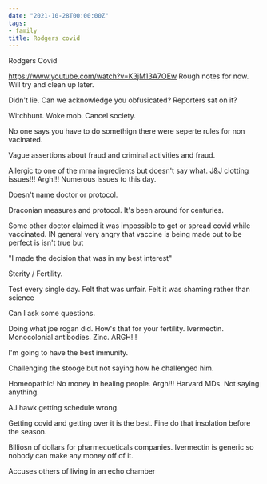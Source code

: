 ```yaml
---
date: "2021-10-28T00:00:00Z"
tags:
- family
title: Rodgers covid
---
```

Rodgers Covid

https://www.youtube.com/watch?v=K3jM13A7OEw
Rough notes for now. Will try and clean up later.


Didn't lie. Can we acknowledge you obfusicated? Reporters sat on it? 

Witchhunt. Woke mob. Cancel society. 

No one says you have to do somethign there were seperte rules for non vacinated. 

Vague assertions about fraud and criminal activities and fraud.

Allergic to one of the mrna ingredients but doesn't say what. 
J&J clotting issues!!! Argh!!! Numerous issues to this day. 

Doesn't name doctor or protocol. 

Draconian measures and protocol. It's been around for centuries. 

Some other doctor claimed it was impossible to get or spread covid while vaccinated. 
IN general very angry that vaccine is being made out to be perfect is isn't true but 

"I made the decision that was in my best interest"

Sterity / Fertility.

Test every single day. Felt that was unfair. Felt it was shaming rather than science

Can I ask some questions. 

Doing what joe rogan did. How's that for your fertility. Ivermectin. Monocolonial antibodies. Zinc. ARGH!!!

I'm going to have the best immunity. 

Challenging the stooge but not saying how he challenged him. 

Homeopathic! 
No money in healing people. Argh!!!
Harvard MDs. 
Not saying anything. 

AJ hawk getting schedule wrong. 

Getting covid and getting over it is the best. Fine do that insolation before the season.

Billiosn of dollars for pharmecueticals companies. 
Ivermectin is generic so nobody can make any money off of it.

Accuses others of living in an echo chamber



